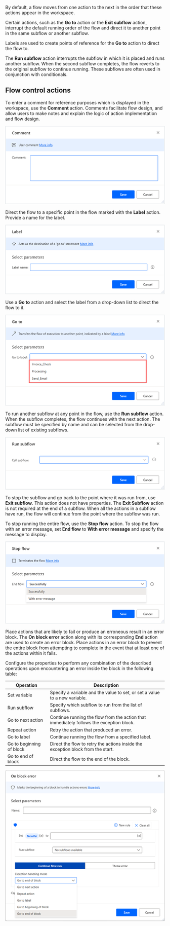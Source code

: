 By default, a flow moves from one action to the next in the order that these actions appear in the workspace.

Certain actions, such as the **Go to** action or the **Exit subflow** action, interrupt the default running order of the flow and direct it to another point in the same subflow or another subflow.

Labels are used to create points of reference for the **Go to** action to direct the flow to.

The **Run subflow** action interrupts the subflow in which it is placed and runs another subflow. When the second subflow completes, the flow reverts to the original subflow to continue running. These subflows are often used in conjunction with conditionals.

## Flow control actions

To enter a comment for reference purposes which is displayed in the workspace, use the **Comment** action. Comments facilitate flow design, and allow users to make notes and explain the logic of action implementation and flow design.

![Screenshot of the Comment action properties dialog.](..\media\comment-action-properties.png)

Direct the flow to a specific point in the flow marked with the **Label** action. Provide a name for the label. 

![Screenshot of the Label action properties dialog.](..\media\label-action-properties.png)

Use a **Go to** action and select the label from a drop-down list to direct the flow to it.

![go to action properties](..\media\go-to-action-properties.png)

 To run another subflow at any point in the flow, use the **Run subflow** action. When the subflow completes, the flow continues with the next action. The subflow must be specified by name and can be selected from the drop-down list of existing subflows.

![Screenshot of the Run subflow action properties dialog.](..\media\run-function-action-properties.png)

To stop the subflow and go back to the point where it was run from, use **Exit subflow**. This action does not have properties. The **Exit Subflow** action is not required at the end of a subflow. When all the actions in a subflow have run, the flow will continue from the point where the subflow was run.

To stop running the entire flow, use the **Stop flow** action. To stop the flow with an error message, set **End flow** to **With error message** and specify the message to display.

![stop flow action properties](..\media\stop-flow-action-properties.png)

Place actions that are likely to fail or produce an erroneous result in an error block. The **On block error** action along with its corresponding **End** action are used to create an error block. Place actions in an error block to prevent the entire block from attempting to complete in the event that at least one of the actions within it fails.

Configure the properties to perform any combination of the described operations upon encountering an error inside the block in the following table:

|Operation                  |Description     |
|---------------------------|----------------|
|Set variable|Specify a variable and the value to set, or set a value to a new variable.|
|Run subflow|Specify which subflow to run from the list of subflows.|
|Go to next action  |Continue running the flow from the action that immediately follows the exception block. |
|Repeat action       |Retry the action that produced an error. |
|Go to label | Continue running the flow from a specified label. |
|Go to beginning of block   |Direct the flow to retry the actions inside the exception block from the start. |
|Go to end of block         |Direct the flow to the end of the block. |

![Screenshot of the On block error action properties dialog.](..\media\begin-exception-block-action-properties.png)
